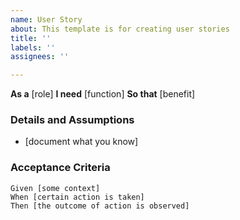 ```yaml
---
name: User Story
about: This template is for creating user stories
title: ''
labels: ''
assignees: ''

---
```


**As a** [role]
**I need** [function]
**So that** [benefit]

### Details and Assumptions
* [document what you know]
   
### Acceptance Criteria   
```gherkin
Given [some context]
When [certain action is taken]
Then [the outcome of action is observed]
```
